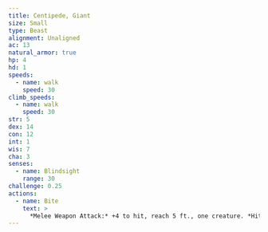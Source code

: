 ```yaml
---
title: Centipede, Giant
size: Small
type: Beast
alignment: Unaligned
ac: 13
natural_armor: true
hp: 4
hd: 1
speeds:
  - name: walk
    speed: 30
climb_speeds:
  - name: walk
    speed: 30
str: 5
dex: 14
con: 12
int: 1
wis: 7
cha: 3
senses:
  - name: Blindsight
    range: 30
challenge: 0.25
actions:
  - name: Bite
    text: >
      *Melee Weapon Attack:* +4 to hit, reach 5 ft., one creature. *Hit:* 4 (1d4 + 2) piercing damage, and the target must succeed on a DC 11 Constitution saving throw or take 10 (3d6) poison damage. If the poison damage reduces the target to 0 hit points, the target is stable but poisoned for 1 hour, even after regaining hit points, and is paralyzed while poisoned in this way.
---
```


